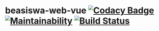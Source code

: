 # beasiswa-web-vue [![Codacy Badge](https://api.codacy.com/project/badge/Grade/c60228d3e7fe48aab958f48a1a680ae9)](https://www.codacy.com/app/rukandax/beasiswa-web-vue?utm_source=github.com&amp;utm_medium=referral&amp;utm_content=rukandax/beasiswa-web-vue&amp;utm_campaign=Badge_Grade) [![Maintainability](https://api.codeclimate.com/v1/badges/38b3d7a6e327ac0430e2/maintainability)](https://codeclimate.com/github/rukandax/beasiswa-web-vue/maintainability) [![Build Status](https://travis-ci.org/rukandax/beasiswa-web-vue.svg?branch=master)](https://travis-ci.org/rukandax/beasiswa-web-vue)
